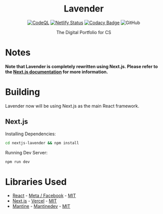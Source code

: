 <div align=center>

# Lavender

[![CodeQL](https://github.com/No767/Lavender/actions/workflows/codeql.yml/badge.svg)](https://github.com/No767/Lavender/actions/workflows/codeql.yml) [![Netlify Status](https://api.netlify.com/api/v1/badges/e887229f-ce48-491f-a0ca-90f46b000366/deploy-status)](https://app.netlify.com/sites/lavender-petal/deploys) [![Codacy Badge](https://app.codacy.com/project/badge/Grade/e5f3014db11c4bdfa94614a3063ea341)](https://www.codacy.com/gh/No767/Lavender/dashboard?utm_source=github.com&utm_medium=referral&utm_content=No767/Lavender&utm_campaign=Badge_Grade) ![GitHub](https://img.shields.io/github/license/No767/Lavender?label=License&logo=github)

The Digital Portfolio for CS

<div align=left>

# Notes

**Note that Lavender is completely rewritten using Next.js. Please refer to the [Next.js documentation](https://nextjs.org/docs) for more information.**

# Building

Lavender now will be using Next.js as the main React framework.

## Next.js

Installing Dependencies:

```sh
cd nextjs-lavender && npm install
```

Running Dev Server:

```sh
npm run dev
```

# Libraries Used

- [React](https://github.com/facebook/react/) - [Meta / Facebook](https://github.com/facebook/react/) - [MIT](https://github.com/facebook/react/blob/main/LICENSE)
- [Next.js](https://nextjs.org/) - [Vercel](https://github.com/vercel) - [MIT](https://github.com/vercel/next.js/blob/canary/license.md)
- [Mantine](https://mantine.dev/) - [Mantinedev](https://github.com/mantinedev) - [MIT](https://github.com/mantinedev/mantine/blob/master/LICENSE)